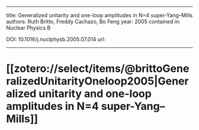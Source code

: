 
---
title: Generalized unitarity and one-loop amplitudes in N=4 super-Yang–Mills
authors: Ruth Britto, Freddy Cachazo, Bo Feng
year: 2005
contained in: Nuclear Physics B

DOI: 10.1016/j.nuclphysb.2005.07.014
url: 

---
# [[zotero://select/items/@brittoGeneralizedUnitarityOneloop2005|Generalized unitarity and one-loop amplitudes in N=4 super-Yang–Mills]]
